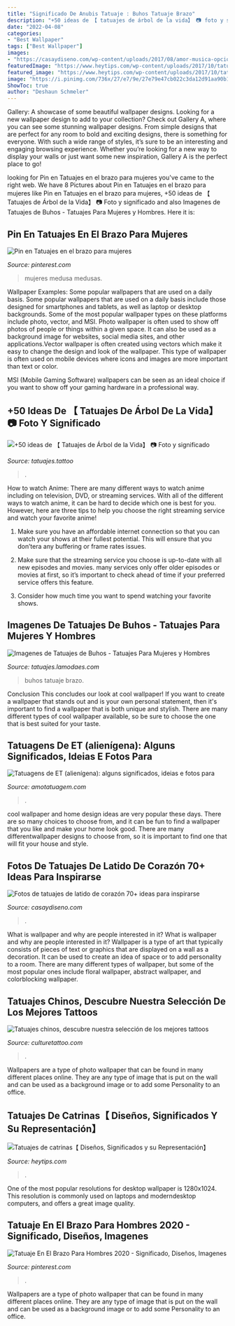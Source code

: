 ```yaml
---
title: "Significado De Anubis Tatuaje : Buhos Tatuaje Brazo"
description: "+50 ideas de 【 tatuajes de árbol de la vida】 📷 foto y significado"
date: "2022-04-08"
categories:
- "Best Wallpaper"
tags: ["Best Wallpaper"]
images:
- "https://casaydiseno.com/wp-content/uploads/2017/08/amor-musica-opciones-originales-1.jpg"
featuredImage: "https://www.heytips.com/wp-content/uploads/2017/10/tatuajes-de-catrinas-4.jpg"
featured_image: "https://www.heytips.com/wp-content/uploads/2017/10/tatuajes-de-catrinas-4.jpg"
image: "https://i.pinimg.com/736x/27/e7/9e/27e79e47cb022c3da12d91aa90b1a96b.jpg"
ShowToc: true
author: "Deshaun Schmeler"
---
```



Gallery: A showcase of some beautiful wallpaper designs.
Looking for a new wallpaper design to add to your collection? Check out Gallery A, where you can see some stunning wallpaper designs. From simple designs that are perfect for any room to bold and exciting designs, there is something for everyone. With such a wide range of styles, it’s sure to be an interesting and engaging browsing experience. Whether you’re looking for a new way to display your walls or just want some new inspiration, Gallery A is the perfect place to go!
		
		
		
		
		
		
		
	

		
looking for Pin en Tatuajes en el brazo para mujeres you've came to the right web. We have 8 Pictures about Pin en Tatuajes en el brazo para mujeres like Pin en Tatuajes en el brazo para mujeres, +50 ideas de 【 Tatuajes de Árbol de la Vida】 📷 Foto y significado and also Imagenes de Tatuajes de Buhos - Tatuajes Para Mujeres y Hombres. Here it is:
		
    
## Pin En Tatuajes En El Brazo Para Mujeres

<img loading=lazy src="https://i.pinimg.com/736x/27/e7/9e/27e79e47cb022c3da12d91aa90b1a96b.jpg" onerror="this.onerror=null;this.src='https://tse2.mm.bing.net/th?id=OIP.Gz11SzQCTVtqTtxVF20rOgAAAA&amp;pid=15.1';" alt="Pin en Tatuajes en el brazo para mujeres">

_Source: pinterest.com_

>mujeres medusa medusas. 

	

Wallpaper Examples: Some popular wallpapers that are used on a daily basis.
Some popular wallpapers that are used on a daily basis include those designed for smartphones and tablets, as well as laptop or desktop backgrounds. Some of the most popular wallpaper types on these platforms include photo, vector, and MSI. 
Photo wallpaper is often used to show off photos of people or things within a given space. It can also be used as a background image for websites, social media sites, and other applications.Vector wallpaper is often created using vectors which make it easy to change the design and look of the wallpaper. This type of wallpaper is often used on mobile devices where icons and images are more important than text or color. 

MSI (Mobile Gaming Software) wallpapers can be seen as an ideal choice if you want to show off your gaming hardware in a professional way.

    
## +50 Ideas De 【 Tatuajes De Árbol De La Vida】 📷 Foto Y Significado

<img loading=lazy src="https://www.tatuajes.tattoo/wp-content/uploads/2017/01/tatuajes-de-arbol-de-la-vida-para-mujeres-4.jpg" onerror="this.onerror=null;this.src='https://tse1.mm.bing.net/th?id=OIP.z0abMAQf1QtWR1MH1hIBRQHaJ4&amp;pid=15.1';" alt="+50 ideas de 【 Tatuajes de Árbol de la Vida】 📷 Foto y significado">

_Source: tatuajes.tattoo_

>. 

	

How to watch Anime: There are many different ways to watch anime including on television, DVD, or streaming services.
With all of the different ways to watch anime, it can be hard to decide which one is best for you. However, here are three tips to help you choose the right streaming service and watch your favorite anime!
1. Make sure you have an affordable internet connection so that you can watch your shows at their fullest potential. This will ensure that you don’tera any buffering or frame rates issues.

2. Make sure that the streaming service you choose is up-to-date with all new episodes and movies. many services only offer older episodes or movies at first, so it’s important to check ahead of time if your preferred service offers this feature.

3. Consider how much time you want to spend watching your favorite shows.

    
## Imagenes De Tatuajes De Buhos - Tatuajes Para Mujeres Y Hombres

<img loading=lazy src="http://tatuajes.lamodaes.com/wp-content/uploads/2016/11/tatuaje-de-buhos-en-brazo.jpg" onerror="this.onerror=null;this.src='https://tse4.mm.bing.net/th?id=OIP.NGJrfJ-GW5JFgIQCmUaEdgHaLC&amp;pid=15.1';" alt="Imagenes de Tatuajes de Buhos - Tatuajes Para Mujeres y Hombres">

_Source: tatuajes.lamodaes.com_

>buhos tatuaje brazo. 

	

Conclusion
This concludes our look at cool wallpaper! If you want to create a wallpaper that stands out and is your own personal statement, then it's important to find a wallpaper that is both unique and stylish. There are many different types of cool wallpaper available, so be sure to choose the one that is best suited for your taste.

    
## Tatuagens De ET (alienígena): Alguns Significados, Ideias E Fotos Para

<img loading=lazy src="https://amotatuagem.com/wp-content/uploads/2018/09/Tatuagens-de-ET-alienígena.jpg" onerror="this.onerror=null;this.src='https://tse2.mm.bing.net/th?id=OIP.-AYNigxZaWu7UX1TzcUdbAHaGk&amp;pid=15.1';" alt="Tatuagens de ET (alienígena): alguns significados, ideias e fotos para">

_Source: amotatuagem.com_

>. 

	

cool wallpaper and home design ideas are very popular these days. There are so many choices to choose from, and it can be fun to find a wallpaper that you like and make your home look good. There are many differentwallpaper designs to choose from, so it is important to find one that will fit your house and style.

    
## Fotos De Tatuajes De Latido De Corazón 70+ Ideas Para Inspirarse

<img loading=lazy src="https://casaydiseno.com/wp-content/uploads/2017/08/amor-musica-opciones-originales-1.jpg" onerror="this.onerror=null;this.src='https://tse3.mm.bing.net/th?id=OIP.yEakuQTUqG6jpjiTs5LQEQHaJ3&amp;pid=15.1';" alt="Fotos de tatuajes de latido de corazón 70+ ideas para inspirarse">

_Source: casaydiseno.com_

>. 

	

What is wallpaper and why are people interested in it?
What is wallpaper and why are people interested in it?
Wallpaper is a type of art that typically consists of pieces of text or graphics that are displayed on a wall as a decoration. It can be used to create an idea of space or to add personality to a room. There are many different types of wallpaper, but some of the most popular ones include floral wallpaper, abstract wallpaper, and colorblocking wallpaper.

    
## Tatuajes Chinos, Descubre Nuestra Selección De Los Mejores Tattoos

<img loading=lazy src="https://culturetattoo.com/wp-content/uploads/2016/08/tatuajes-chinos-13-400x640.jpg" onerror="this.onerror=null;this.src='https://tse1.mm.bing.net/th?id=OIP.3_Tc6iuLFfUH6zqYcae5EQAAAA&amp;pid=15.1';" alt="Tatuajes chinos, descubre nuestra selección de los mejores tattoos">

_Source: culturetattoo.com_

>. 

	



Wallpapers are a type of photo wallpaper that can be found in many different places online. They are any type of image that is put on the wall and can be used as a background image or to add some Personality to an office.

    
## Tatuajes De Catrinas【 Diseños, Significados Y Su Representación】

<img loading=lazy src="https://www.heytips.com/wp-content/uploads/2017/10/tatuajes-de-catrinas-4.jpg" onerror="this.onerror=null;this.src='https://tse4.mm.bing.net/th?id=OIP.GgPSMo7qOSSmBI13g9e6YAHaLH&amp;pid=15.1';" alt="Tatuajes de catrinas【 Diseños, Significados y su Representación】">

_Source: heytips.com_

>. 

	

One of the most popular resolutions for desktop wallpaper is 1280x1024. This resolution is commonly used on laptops and moderndesktop computers, and offers a great image quality.

    
## Tatuaje En El Brazo Para Hombres 2020 - Significado, Diseños, Imagenes

<img loading=lazy src="https://i.pinimg.com/736x/f1/0f/29/f10f29e72c4341761414b4607942bd12.jpg" onerror="this.onerror=null;this.src='https://tse1.mm.bing.net/th?id=OIP.-BNoYx_MwIkMJn39D1ZRwAHaLG&amp;pid=15.1';" alt="Tatuaje En El Brazo Para Hombres 2020 - Significado, Diseños, Imagenes">

_Source: pinterest.com_

>. 

	



Wallpapers are a type of photo wallpaper that can be found in many different places online. They are any type of image that is put on the wall and can be used as a background image or to add some Personality to an office.

